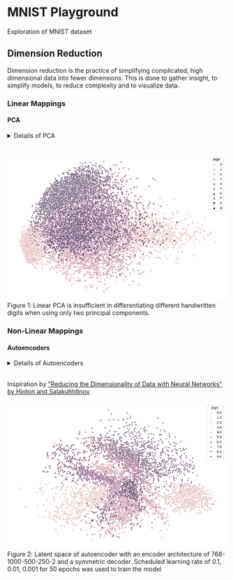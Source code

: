 # MNIST Playground

Exploration of MNIST dataset

## Dimension Reduction
Dimension reduction is the practice of simplifying complicated, high dimensional data into fewer dimensions. This is done to gather insight, to simplify models, to reduce complexity and to visualize data.

### Linear Mappings

#### PCA

<details>
    <summary>Details of PCA</summary>
    Principal Component Analysis or PCA reduces the dimensionality of the data by projecting it onto its principal components. The principal components correspond to the eigenvectors of the covariance matrix of the data. These components form an orthogonal bases and are selected having the highest variance.  
</details>

<br>

![MNIST Analysis using 2-Component PCA](./PCA/figures/PCA_Classification.png)
Figure 1: Linear PCA is insufficient in differentiating different handwritten digits when using only two principal components. 
### Non-Linear Mappings
#### Autoencoders

<details>
    <summary>Details of Autoencoders</summary>
    Autoencoders are a type of unsupervised machine learning architecture where the first half of the architecture is an encoder while the second half of the architecture is a decoder. The encoder compresses the data into a lower-dimension representation called the latent space, while the decoder attempts to reconstruct the output from the latent space.
</details>

<br>

Inspiration by ["Reducing the Dimensionality of Data with Neural Networks" by Hinton and Salakuhtdinov](https://www.science.org/doi/10.1126/science.1127647)

![MNIST Analysis using 2-dimensional latent space](./Autoencoder/figures/output.png) Figure 2: Latent space of autoencoder with an encoder architecture of 768-1000-500-250-2 and a symmetric decoder. Scheduled learning rate of 0.1, 0.01, 0.001 for 50 epochs was used to train the model
